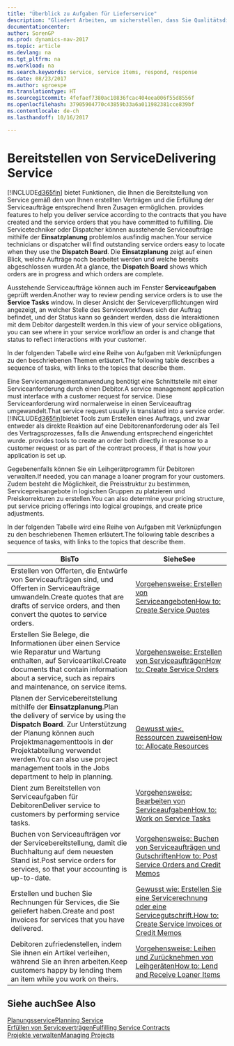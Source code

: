 ```yaml
---
title: "Überblick zu Aufgaben für Lieferservice"
description: "Gliedert Arbeiten, um sicherstellen, dass Sie Qualitätsdienst liefern und Verträgen mit Debitoren gerecht werden."
documentationcenter: 
author: SorenGP
ms.prod: dynamics-nav-2017
ms.topic: article
ms.devlang: na
ms.tgt_pltfrm: na
ms.workload: na
ms.search.keywords: service, service items, respond, response
ms.date: 08/23/2017
ms.author: sgroespe
ms.translationtype: HT
ms.sourcegitcommit: 4fefaef7380ac10836fcac404eea006f55d8556f
ms.openlocfilehash: 37905904770c43859b33a6a011982381cce839bf
ms.contentlocale: de-ch
ms.lasthandoff: 10/16/2017

---
```

# <a name="delivering-service"></a><span data-ttu-id="2bc05-103">Bereitstellen von Service</span><span class="sxs-lookup"><span data-stu-id="2bc05-103">Delivering Service</span></span>
[!INCLUDE[d365fin](includes/d365fin_md.md)]<span data-ttu-id="2bc05-104"> bietet Funktionen, die Ihnen die Bereitstellung von Service gemäß den von Ihnen erstellten Verträgen und die Erfüllung der Serviceaufträge entsprechend Ihren Zusagen ermöglichen.</span><span class="sxs-lookup"><span data-stu-id="2bc05-104"> provides features to help you deliver service according to the contracts that you have created and the service orders that you have committed to fulfilling.</span></span> <span data-ttu-id="2bc05-105">Die Servicetechniker oder Dispatcher können ausstehende Serviceaufträge mithilfe der **Einsatzplanung** problemlos ausfindig machen.</span><span class="sxs-lookup"><span data-stu-id="2bc05-105">Your service technicians or dispatcher will find outstanding service orders easy to locate when they use the **Dispatch Board**.</span></span> <span data-ttu-id="2bc05-106">Die **Einsatzplanung** zeigt auf einen Blick, welche Aufträge noch bearbeitet werden und welche bereits abgeschlossen wurden.</span><span class="sxs-lookup"><span data-stu-id="2bc05-106">At a glance, the **Dispatch Board** shows which orders are in progress and which orders are complete.</span></span>  
  
<span data-ttu-id="2bc05-107">Ausstehende Serviceaufträge können auch im Fenster **Serviceaufgaben** geprüft werden.</span><span class="sxs-lookup"><span data-stu-id="2bc05-107">Another way to review pending service orders is to use the **Service Tasks** window.</span></span> <span data-ttu-id="2bc05-108">In dieser Ansicht der Serviceverpflichtungen wird angezeigt, an welcher Stelle des Serviceworkflows sich der Auftrag befindet, und der Status kann so geändert werden, dass die Interaktionen mit dem Debitor dargestellt werden.</span><span class="sxs-lookup"><span data-stu-id="2bc05-108">In this view of your service obligations, you can see where in your service workflow an order is and change that status to reflect interactions with your customer.</span></span>  
  
<span data-ttu-id="2bc05-109">In der folgenden Tabelle wird eine Reihe von Aufgaben mit Verknüpfungen zu den beschriebenen Themen erläutert.</span><span class="sxs-lookup"><span data-stu-id="2bc05-109">The following table describes a sequence of tasks, with links to the topics that describe them.</span></span>   

<span data-ttu-id="2bc05-110">Eine Servicemanagementanwendung benötigt eine Schnittstelle mit einer Serviceanforderung durch einen Debitor.</span><span class="sxs-lookup"><span data-stu-id="2bc05-110">A service management application must interface with a customer request for service.</span></span> <span data-ttu-id="2bc05-111">Diese Serviceanforderung wird normalerweise in einen Serviceauftrag umgewandelt.</span><span class="sxs-lookup"><span data-stu-id="2bc05-111">That service request usually is translated into a service order.</span></span> [!INCLUDE[d365fin](includes/d365fin_md.md)]<span data-ttu-id="2bc05-112">bietet Tools zum Erstellen eines Auftrags, und zwar entweder als direkte Reaktion auf eine Debitorenanforderung oder als Teil des Vertragsprozesses, falls die Anwendung entsprechend eingerichtet wurde.</span><span class="sxs-lookup"><span data-stu-id="2bc05-112"> provides tools to create an order both directly in response to a customer request or as part of the contract process, if that is how your application is set up.</span></span>  
  
<span data-ttu-id="2bc05-113">Gegebenenfalls können Sie ein Leihgerätprogramm für Debitoren verwalten.</span><span class="sxs-lookup"><span data-stu-id="2bc05-113">If needed, you can manage a loaner program for your customers.</span></span> <span data-ttu-id="2bc05-114">Zudem besteht die Möglichkeit, die Preisstruktur zu bestimmen, Servicepreisangebote in logischen Gruppen zu platzieren und Preiskorrekturen zu erstellen.</span><span class="sxs-lookup"><span data-stu-id="2bc05-114">You can also determine your pricing structure, put service pricing offerings into logical groupings, and create price adjustments.</span></span>  
  
<span data-ttu-id="2bc05-115">In der folgenden Tabelle wird eine Reihe von Aufgaben mit Verknüpfungen zu den beschriebenen Themen erläutert.</span><span class="sxs-lookup"><span data-stu-id="2bc05-115">The following table describes a sequence of tasks, with links to the topics that describe them.</span></span>   
  
|<span data-ttu-id="2bc05-116">**Bis**</span><span class="sxs-lookup"><span data-stu-id="2bc05-116">**To**</span></span>|<span data-ttu-id="2bc05-117">**Siehe**</span><span class="sxs-lookup"><span data-stu-id="2bc05-117">**See**</span></span>|  
|------------|-------------|  
|<span data-ttu-id="2bc05-118">Erstellen von Offerten, die Entwürfe von Serviceaufträgen sind, und Offerten in Serviceaufträge umwandeln.</span><span class="sxs-lookup"><span data-stu-id="2bc05-118">Create quotes that are drafts of service orders, and then convert the quotes to service orders.</span></span>|[<span data-ttu-id="2bc05-119">Vorgehensweise: Erstellen von Serviceangeboten</span><span class="sxs-lookup"><span data-stu-id="2bc05-119">How to: Create Service Quotes</span></span>](service-how-to-create-service-quotes.md)|
|<span data-ttu-id="2bc05-120">Erstellen Sie Belege, die Informationen über einen Service wie Reparatur und Wartung enthalten, auf Serviceartikel.</span><span class="sxs-lookup"><span data-stu-id="2bc05-120">Create documents that contain information about a service, such as repairs and maintenance, on service items.</span></span>|[<span data-ttu-id="2bc05-121">Vorgehensweise: Erstellen von Serviceaufträgen</span><span class="sxs-lookup"><span data-stu-id="2bc05-121">How to: Create Service Orders</span></span>](service-how-to-create-service-orders.md)|
|<span data-ttu-id="2bc05-122">Planen der Servicebereitstellung mithilfe der **Einsatzplanung**.</span><span class="sxs-lookup"><span data-stu-id="2bc05-122">Plan the delivery of service by using the **Dispatch Board**.</span></span> <span data-ttu-id="2bc05-123">Zur Unterstützung der Planung können auch Projektmanagementtools in der Projektabteilung verwendet werden.</span><span class="sxs-lookup"><span data-stu-id="2bc05-123">You can also use project management tools in the Jobs department to help in planning.</span></span>|[<span data-ttu-id="2bc05-124">Gewusst wie<. Ressourcen zuweisen</span><span class="sxs-lookup"><span data-stu-id="2bc05-124">How to: Allocate Resources</span></span>](service-how-to-allocate-resources.md)|  
|<span data-ttu-id="2bc05-125">Dient zum Bereitstellen von Serviceaufgaben für Debitoren</span><span class="sxs-lookup"><span data-stu-id="2bc05-125">Deliver service to customers by performing service tasks.</span></span>|[<span data-ttu-id="2bc05-126">Vorgehensweise: Bearbeiten von Serviceaufgaben</span><span class="sxs-lookup"><span data-stu-id="2bc05-126">How to: Work on Service Tasks</span></span>](service-how-to-work-on-service-tasks.md)|  
|<span data-ttu-id="2bc05-127">Buchen von Serviceaufträgen vor der Servicebereitstellung, damit die Buchhaltung auf dem neuesten Stand ist.</span><span class="sxs-lookup"><span data-stu-id="2bc05-127">Post service orders for services, so that your accounting is up-to-date.</span></span>|[<span data-ttu-id="2bc05-128">Vorgehensweise: Buchen von Serviceaufträgen und Gutschriften</span><span class="sxs-lookup"><span data-stu-id="2bc05-128">How to: Post Service Orders and Credit Memos</span></span>](service-how-to-post-service-orders.md)|  
|<span data-ttu-id="2bc05-129">Erstellen und buchen Sie Rechnungen für Services, die Sie geliefert haben.</span><span class="sxs-lookup"><span data-stu-id="2bc05-129">Create and post invoices for services that you have delivered.</span></span>|[<span data-ttu-id="2bc05-130">Gewusst wie: Erstellen Sie eine Servicerechnung oder eine Servicegutschrift.</span><span class="sxs-lookup"><span data-stu-id="2bc05-130">How to: Create Service Invoices or Credit Memos</span></span>](service-how-create-invoices.md)|  
|<span data-ttu-id="2bc05-131">Debitoren zufriedenstellen, indem Sie ihnen ein Artikel verleihen, während Sie an ihren arbeiten.</span><span class="sxs-lookup"><span data-stu-id="2bc05-131">Keep customers happy by lending them an item while you work on theirs.</span></span>| [<span data-ttu-id="2bc05-132">Vorgehensweise: Leihen und Zurücknehmen von Leihgeräten</span><span class="sxs-lookup"><span data-stu-id="2bc05-132">How to: Lend and Receive Loaner Items</span></span>](service-how-to-lend-receive-loaners.md)|
  
## <a name="see-also"></a><span data-ttu-id="2bc05-133">Siehe auch</span><span class="sxs-lookup"><span data-stu-id="2bc05-133">See Also</span></span>  
[<span data-ttu-id="2bc05-134">Planungsservice</span><span class="sxs-lookup"><span data-stu-id="2bc05-134">Planning Service</span></span>](service-plan-service.md)  
[<span data-ttu-id="2bc05-135">Erfüllen von Serviceverträgen</span><span class="sxs-lookup"><span data-stu-id="2bc05-135">Fulfilling Service Contracts</span></span>](service-fulfill-service-contracts.md)  
[<span data-ttu-id="2bc05-136">Projekte verwalten</span><span class="sxs-lookup"><span data-stu-id="2bc05-136">Managing Projects</span></span>](projects-manage-projects.md)  

